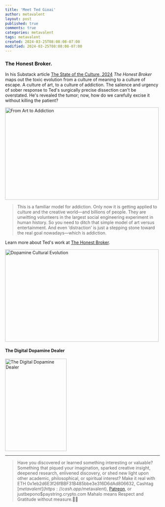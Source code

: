 ```yaml
---
title: 'Meet Ted Gioai'
author: metavalent
layout: post
published: true
comments: true
categories: metavalent
tags: metavalent
created: 2024-03-25T08:08:08-07:00
modified: 2024-03-25T08:08:08-07:00
---
```


### The Honest Broker.

In his Substack article [The State of the Culture, 2024](https://www.honest-broker.com/p/the-state-of-the-culture-2024) *The Honest Broker* maps out the toxic evolution from a culture of meaning to a culture of escape. A culture of art, to a culture of addiction. The salience and urgency of sober response to Ted's surgically precise dissection can't be overstated. He's revealed the tumor; now, how do we carefully excise it without killing the patient?

<img src="https://metavalent.com/assets/images/Art-to-Addiction.png" alt="From Art to Addiction" width="500" height="300" loading="lazy">

> This is a familiar model for addiction.
> Only now it is getting applied to culture and the creative world—and billions of people. They are unwitting volunteers in the largest social engineering experiment in human history.
> So you need to ditch that simple model of art versus entertainment. And even ‘distraction’ is just a stepping stone toward the real goal nowadays—which is addiction.

Learn more about Ted's work at [The Honest Broker](https://www.honest-broker.com/).

<img src="https://metavalent.com/assets/images/DopamineCulturalEvolution.webp" alt="Dopamine Cultural Evolution" width="500" height="300" loading="lazy">

#### The Digital Dopamine Dealer

<img src="https://metavalent.com/assets/images/Digital.Dopamine.Dealer.jpg" alt="The Digital Dopamine Dealer" width="200" height="300" loading="lazy">


---
> Have you discovered or learned something interesting or valuable? Something that piqued your imagination, sparked creative insight, deepened research, enlivened discovery, or shed new light upon other academic, philosophical, or spiritual interest? Make it real with ETH 0x1eb2d6E3f26fBBF31B485bbe3e316D6dAd806632, Cashtag [$metavalent](https://cash.app/$metavalent), [Patreon](https://patreon.com/metavalent), or justbepono$paystring.crypto.com Mahalo means Respect and Gratitude without measure.🙏🏼
